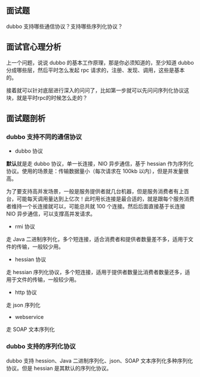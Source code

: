 ## 面试题
dubbo 支持哪些通信协议？支持哪些序列化协议？

## 面试官心理分析
上一个问题，说说 dubbo 的基本工作原理，那是你必须知道的，至少知道 dubbo 分成哪些层，然后平时怎么发起 rpc 请求的，注册、发现、调用，这些是基本的。

接着就可以针对底层进行深入的问问了，比如第一步就可以先问问序列化协议这块，就是平时rpc的时候怎么走的？

## 面试题剖析
### dubbo 支持不同的通信协议
- dubbo 协议

**默认**就是走 dubbo 协议，单一长连接，NIO 异步通信，基于 hessian 作为序列化协议。使用的场景是：传输数据量小（每次请求在 100kb 以内），但是并发量很高。

为了要支持高并发场景，一般是服务提供者就几台机器，但是服务消费者有上百台，可能每天调用量达到上亿次！此时用长连接是最合适的，就是跟每个服务消费者维持一个长连接就可以，可能总共就 100 个连接。然后后面直接基于长连接 NIO 异步通信，可以支撑高并发请求。

- rmi 协议

走 Java 二进制序列化，多个短连接，适合消费者和提供者数量差不多，适用于文件的传输，一般较少用。

- hessian 协议

走 hessian 序列化协议，多个短连接，适用于提供者数量比消费者数量还多，适用于文件的传输，一般较少用。

- http 协议

走 json 序列化

- webservice

走 SOAP 文本序列化

### dubbo 支持的序列化协议
dubbo 支持 hession、Java 二进制序列化、json、SOAP 文本序列化多种序列化协议。但是 hessian 是其默认的序列化协议。